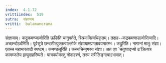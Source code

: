 ```yaml
---
index:  4.1.72
vrittiindex:  519
sutra:  संज्ञायाम्
vritti:  balamanorama 
---
```


संज्ञायाम्। कद्रुकमण्जल्वोरिति ऊङिति चानुवर्तते, स्त्रियामित्यधिकृतम्। तदाह--कद्रकमणाडल्वोरित्यादि। अच्छन्दोऽर्थमिति। पूर्वसूत्रे छन्दसीत्युक्तत्वाल्लोके संज्ञायामप्राप्तावयमारम्भः। कद्रूरिति। नागानां मातुः संज्ञा। एतच्च महाभारतादौ स्पष्टम्। कमण्डलूरिति। कस्यचिन्मृगस्य संज्ञा। अत एव `चतुष्पाद्भ्यो ढ'ञित्यत्र कामम्जलेय इत्युदाहरिष्यते। पात्रपर्यायस्तु नोदाहरणं, तस्य स्त्रीलिङ्गत्वाऽभावात्। 

